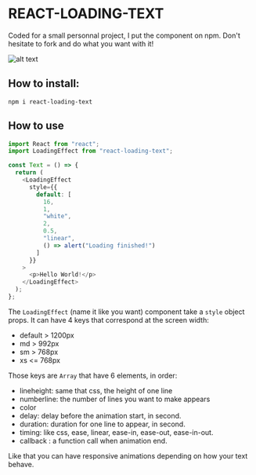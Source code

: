 # REACT-LOADING-TEXT

Coded for a small personnal project, I put the component on npm. Don't hesitate to fork and do what you want with it!

[example]: https://github.com/rdhox/react-loading-text/blob/master/assets/react-loading-text.gif "example react-loading-text"

![alt text][example]

## How to install:

```
npm i react-loading-text
```

## How to use

```javascript
import React from "react";
import LoadingEffect from "react-loading-text";

const Text = () => {
  return (
    <LoadingEffect
      style={{
        default: [
          16,
          1,
          "white",
          2,
          0.5,
          "linear",
          () => alert("Loading finished!")
        ]
      }}
    >
      <p>Hello World!</p>
    </LoadingEffect>
  );
};
```

The `LoadingEffect` (name it like you want) component take a `style` object props. It can have 4 keys that correspond at the screen width:

- default > 1200px
- md > 992px
- sm > 768px
- xs <= 768px

Those keys are `Array` that have 6 elements, in order:

- lineheight: same that css, the height of one line
- numberline: the number of lines you want to make appears
- color
- delay: delay before the animation start, in second.
- duration: duration for one line to appear, in second.
- timing: like css, ease, linear, ease-in, ease-out, ease-in-out.
- callback : a function call when animation end.

Like that you can have responsive animations depending on how your text behave.
